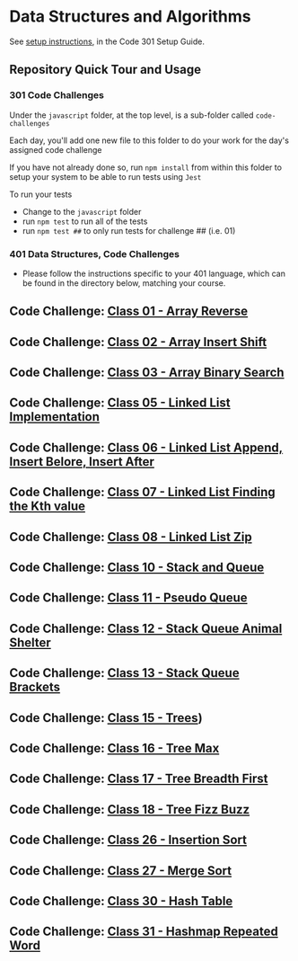 # Data Structures and Algorithms

See [setup instructions](https://codefellows.github.io/setup-guide/code-301/3-code-challenges), in the Code 301 Setup Guide.

## Repository Quick Tour and Usage

### 301 Code Challenges

Under the `javascript` folder, at the top level, is a sub-folder called `code-challenges`

Each day, you'll add one new file to this folder to do your work for the day's assigned code challenge

If you have not already done so, run `npm install` from within this folder to setup your system to be able to run tests using `Jest`

To run your tests

- Change to the `javascript` folder
- run `npm test` to run all of the tests
- run `npm test ##` to only run tests for challenge ## (i.e. 01)

### 401 Data Structures, Code Challenges

- Please follow the instructions specific to your 401 language, which can be found in the directory below, matching your course.

## Code Challenge:  [Class 01 - Array Reverse](..\data-structures-and-algorithms\c-sharp\DataStructures\CodeChallenges\ArrayReverse\README.md)
## Code Challenge:  [Class 02 - Array Insert Shift](..\data-structures-and-algorithms\c-sharp\DataStructures\CodeChallenges\ArrayInsertShift\README.md)
## Code Challenge:  [Class 03 - Array Binary Search](..\data-structures-and-algorithms\c-sharp\DataStructures\CodeChallenges\ArrayInsertShift\README.md)
## Code Challenge:  [Class 05 - Linked List Implementation](..\data-structures-and-algorithms\c-sharp\DataStructures\DataStructurest\README.md)
## Code Challenge: [Class 06 - Linked List Append, Insert Belore, Insert After](..\data-structures-and-algorithms\c-sharp\DataStructures\DataStructurest\README.md)
## Code Challenge: [Class 07 - Linked List Finding the Kth value](..\data-structures-and-algorithms\c-sharp\DataStructures\DataStructurest\README.md)
## Code Challenge: [Class 08 - Linked List Zip](..\data-structures-and-algorithms\c-sharp\DataStructures\DataStructurest\README.md)
## Code Challenge: [Class 10 - Stack and Queue](..\data-structures-and-algorithms\c-sharp\DataStructures\DataStructurest\README.md)
## Code Challenge: [Class 11 - Pseudo Queue](..\data-structures-and-algorithms\c-sharp\DataStructures\CodeChallenges\README.md)
## Code Challenge: [Class 12 - Stack Queue Animal Shelter](..\data-structures-and-algorithms\c-sharp\DataStructures\CodeChallenges\README.md)
## Code Challenge: [Class 13 - Stack Queue Brackets](..\data-structures-and-algorithms\c-sharp\DataStructures\CodeChallenges\README.md)
## Code Challenge: [Class 15 - Trees](..\data-structures-and-algorithms\c-sharp\DataStructures\CodeChallenges\README.md))
## Code Challenge: [Class 16 - Tree Max](..\data-structures-and-algorithms\c-sharp\DataStructures\DataStructurest\README.md)
## Code Challenge: [Class 17 - Tree Breadth First](..\data-structures-and-algorithms\c-sharp\DataStructures\DataStructurest\README.md)
## Code Challenge: [Class 18 - Tree Fizz Buzz](..\data-structures-and-algorithms\c-sharp\DataStructures\CodeChallenges\README.md)
## Code Challenge: [Class 26 - Insertion Sort](..\data-structures-and-algorithms\c-sharp\DataStructures\CodeChallenges\Sorting\README.md)
## Code Challenge: [Class 27 - Merge Sort](..\data-structures-and-algorithms\c-sharp\DataStructures\CodeChallenges\Sorting\README.md)
## Code Challenge: [Class 30 - Hash Table](..\data-structures-and-algorithms\c-sharp\DataStructures\DataStructurest\README.md)
## Code Challenge: [Class 31 - Hashmap Repeated Word](..\data-structures-and-algorithms\c-sharp\DataStructures\CodeChallenges\README.md)
